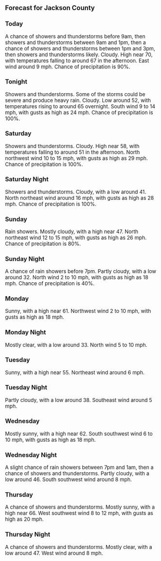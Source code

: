 <div>
   <h2>Forecast for Jackson County</h2>
   <p>
      <div style="font-size:120%">
         <h3>Today</h3>A chance of showers and thunderstorms before 9am, then showers and thunderstorms between 9am and 1pm, then a chance of showers
         and thunderstorms between 1pm and 3pm, then showers and thunderstorms likely. Cloudy. High near 70, with temperatures falling
         to around 67 in the afternoon. East wind around 9 mph. Chance of precipitation is 90%.<br></div>
   </p>
   <p>
      <div style="font-size:120%">
         <h3>Tonight</h3>Showers and thunderstorms. Some of the storms could be severe and produce heavy rain. Cloudy. Low around 52, with temperatures
         rising to around 65 overnight. South wind 9 to 14 mph, with gusts as high as 24 mph. Chance of precipitation is 100%.<br></div>
   </p>
   <p>
      <div style="font-size:120%">
         <h3>Saturday</h3>Showers and thunderstorms. Cloudy. High near 58, with temperatures falling to around 51 in the afternoon. North northwest
         wind 10 to 15 mph, with gusts as high as 29 mph. Chance of precipitation is 100%.<br></div>
   </p>
   <p>
      <div style="font-size:120%">
         <h3>Saturday Night</h3>Showers and thunderstorms. Cloudy, with a low around 41. North northeast wind around 16 mph, with gusts as high as 28 mph.
         Chance of precipitation is 100%.<br></div>
   </p>
   <p>
      <div style="font-size:120%">
         <h3>Sunday</h3>Rain showers. Mostly cloudy, with a high near 47. North northeast wind 12 to 15 mph, with gusts as high as 26 mph. Chance
         of precipitation is 80%.<br></div>
   </p>
   <p>
      <div style="font-size:120%">
         <h3>Sunday Night</h3>A chance of rain showers before 7pm. Partly cloudy, with a low around 32. North wind 2 to 10 mph, with gusts as high as 18
         mph. Chance of precipitation is 40%.<br></div>
   </p>
   <p>
      <div style="font-size:120%">
         <h3>Monday</h3>Sunny, with a high near 61. Northwest wind 2 to 10 mph, with gusts as high as 18 mph.<br></div>
   </p>
   <p>
      <div style="font-size:120%">
         <h3>Monday Night</h3>Mostly clear, with a low around 33. North wind 5 to 10 mph.<br></div>
   </p>
   <p>
      <div style="font-size:120%">
         <h3>Tuesday</h3>Sunny, with a high near 55. Northeast wind around 6 mph.<br></div>
   </p>
   <p>
      <div style="font-size:120%">
         <h3>Tuesday Night</h3>Partly cloudy, with a low around 38. Southeast wind around 5 mph.<br></div>
   </p>
   <p>
      <div style="font-size:120%">
         <h3>Wednesday</h3>Mostly sunny, with a high near 62. South southwest wind 6 to 10 mph, with gusts as high as 18 mph.<br></div>
   </p>
   <p>
      <div style="font-size:120%">
         <h3>Wednesday Night</h3>A slight chance of rain showers between 7pm and 1am, then a chance of showers and thunderstorms. Partly cloudy, with a low
         around 46. South southwest wind around 8 mph.<br></div>
   </p>
   <p>
      <div style="font-size:120%">
         <h3>Thursday</h3>A chance of showers and thunderstorms. Mostly sunny, with a high near 66. West southwest wind 8 to 12 mph, with gusts as high
         as 20 mph.<br></div>
   </p>
   <p>
      <div style="font-size:120%">
         <h3>Thursday Night</h3>A chance of showers and thunderstorms. Mostly clear, with a low around 47. West wind around 8 mph.<br></div>
   </p>
</div>